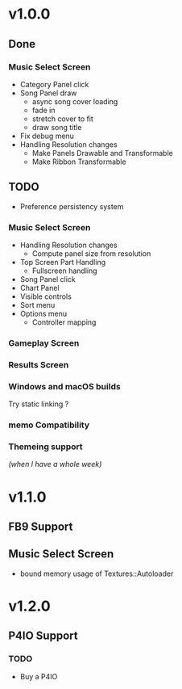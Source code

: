 # v1.0.0
## Done
### Music Select Screen
- Category Panel click
- Song Panel draw
    - async song cover loading
    - fade in
    - stretch cover to fit
    - draw song title
- Fix debug menu
- Handling Resolution changes
    - Make Panels Drawable and Transformable
    - Make Ribbon Transformable

## TODO
- Preference persistency system

### Music Select Screen
- Handling Resolution changes
    - Compute panel size from resolution
- Top Screen Part Handling
    - Fullscreen handling
- Song Panel click
- Chart Panel
- Visible controls
- Sort menu
- Options menu
    - Controller mapping

### Gameplay Screen

### Results Screen

### Windows and macOS builds
Try static linking ?

### memo Compatibility

### Themeing support
*(when I have a whole week)*

# v1.1.0
## FB9 Support

## Music Select Screen
- bound memory usage of Textures::Autoloader

# v1.2.0

## P4IO Support
### TODO
- Buy a P4IO